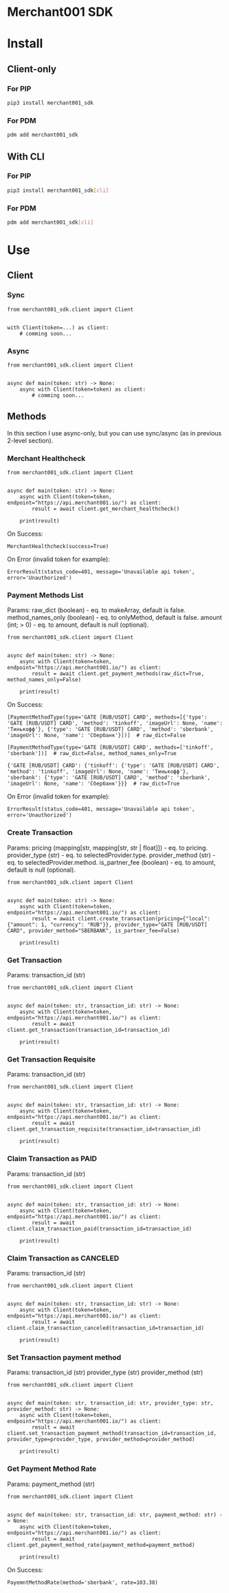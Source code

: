 # Merchant001 SDK

# Install

## Client-only

### For PIP

```bash
pip3 install merchant001_sdk
```

### For PDM

```bash
pdm add merchant001_sdk
```

## With CLI

### For PIP

```bash
pip3 install merchant001_sdk[cli]
```

### For PDM

```bash
pdm add merchant001_sdk[cli]
```

# Use

## Client

### Sync

```python3
from merchant001_sdk.client import Client


with Client(token=...) as client:
    # comming soon...

```

### Async

```python3
from merchant001_sdk.client import Client


async def main(token: str) -> None:
    async with Client(token=token) as client:
        # comming soon...

```

## Methods

In this section I use async-only, but you can use sync/async (as in previous 2-level section).

### Merchant Healthcheck

```python3
from merchant001_sdk.client import Client


async def main(token: str) -> None:
    async with Client(token=token, endpoint="https://api.merchant001.io/") as client:
        result = await client.get_merchant_healthcheck()

    print(result)
```

On Success:

```python3
MerchantHealthcheck(success=True)
```

On Error (invalid token for example):

```python3
ErrorResult(status_code=401, message='Unavailable api token', error='Unauthorized')
```

### Payment Methods List

Params:
raw_dict (boolean) - eq. to makeArray, default is false.
method_names_only (boolean) - eq. to onlyMethod, default is false.
amount (int; > 0) - eq. to amount, default is null (optional).

```python3
from merchant001_sdk.client import Client


async def main(token: str) -> None:
    async with Client(token=token, endpoint="https://api.merchant001.io/") as client:
        result = await client.get_payment_methods(raw_dict=True, method_names_only=False)

    print(result)
```

On Success:

```python3
[PaymentMethodType(type='GATE [RUB/USDT] CARD', methods=[{'type': 'GATE [RUB/USDT] CARD', 'method': 'tinkoff', 'imageUrl': None, 'name': 'Тинькофф'}, {'type': 'GATE [RUB/USDT] CARD', 'method': 'sberbank', 'imageUrl': None, 'name': 'Сбербанк'}])]  # raw_dict=False
```

```python3
[PaymentMethodType(type='GATE [RUB/USDT] CARD', methods=['tinkoff', 'sberbank'])]  # raw_dict=False, method_names_only=True
```

```python3
{'GATE [RUB/USDT] CARD': {'tinkoff': {'type': 'GATE [RUB/USDT] CARD', 'method': 'tinkoff', 'imageUrl': None, 'name': 'Тинькофф'}, 'sberbank': {'type': 'GATE [RUB/USDT] CARD', 'method': 'sberbank', 'imageUrl': None, 'name': 'Сбербанк'}}}  # raw_dict=True
```

On Error (invalid token for example):

```python3
ErrorResult(status_code=401, message='Unavailable api token', error='Unauthorized')
```

### Create Transaction

Params:
pricing (mapping[str, mapping[str, str | float]]) - eq. to pricing.
provider_type (str) - eq. to selectedProvider.type.
provider_method (str) - eq. to selectedProvider.method.
is_partner_fee (boolean) - eq. to amount, default is null (optional).

```python3
from merchant001_sdk.client import Client


async def main(token: str) -> None:
    async with Client(token=token, endpoint="https://api.merchant001.io/") as client:
        result = await client.create_transaction(pricing={"local": {"amount": 1, "currency": "RUB"}}, provider_type="GATE [RUB/USDT] CARD", provider_method="SBERBANK", is_partner_fee=False)

    print(result)
```

### Get Transaction

Params:
transaction_id (str)

```python3
from merchant001_sdk.client import Client


async def main(token: str, transaction_id: str) -> None:
    async with Client(token=token, endpoint="https://api.merchant001.io/") as client:
        result = await client.get_transaction(transaction_id=transaction_id)

    print(result)
```

### Get Transaction Requisite

Params:
transaction_id (str)

```python3
from merchant001_sdk.client import Client


async def main(token: str, transaction_id: str) -> None:
    async with Client(token=token, endpoint="https://api.merchant001.io/") as client:
        result = await client.get_transaction_requisite(transaction_id=transaction_id)

    print(result)
```

### Claim Transaction as PAID

Params:
transaction_id (str)

```python3
from merchant001_sdk.client import Client


async def main(token: str, transaction_id: str) -> None:
    async with Client(token=token, endpoint="https://api.merchant001.io/") as client:
        result = await client.claim_transaction_paid(transaction_id=transaction_id)

    print(result)
```

### Claim Transaction as CANCELED

Params:
transaction_id (str)

```python3
from merchant001_sdk.client import Client


async def main(token: str, transaction_id: str) -> None:
    async with Client(token=token, endpoint="https://api.merchant001.io/") as client:
        result = await client.claim_transaction_canceled(transaction_id=transaction_id)

    print(result)
```

### Set Transaction payment method

Params:
transaction_id (str)
provider_type (str)
provider_method (str)

```python3
from merchant001_sdk.client import Client


async def main(token: str, transaction_id: str, provider_type: str, provider_method: str) -> None:
    async with Client(token=token, endpoint="https://api.merchant001.io/") as client:
        result = await client.set_transaction_payment_method(transaction_id=transaction_id, provider_type=provider_type, provider_method=provider_method)

    print(result)
```

### Get Payment Method Rate

Params:
payment_method (str)

```python3
from merchant001_sdk.client import Client


async def main(token: str, transaction_id: str, payment_method: str) -> None:
    async with Client(token=token, endpoint="https://api.merchant001.io/") as client:
        result = await client.get_payment_method_rate(payment_method=payment_method)

    print(result)
```

On Success:

```python3
PayemntMethodRate(method='sberbank', rate=103.38)
```
